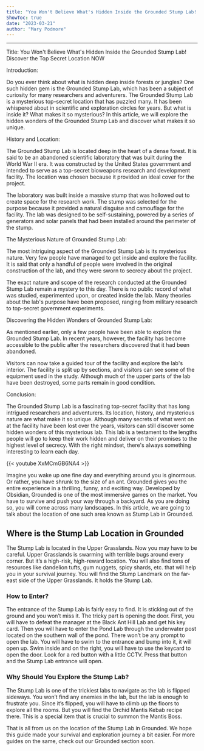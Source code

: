 ```yaml
---
title: "You Won't Believe What's Hidden Inside the Grounded Stump Lab! Discover the Top Secret Location NOW"
ShowToc: true 
date: "2023-03-21"
author: "Mary Podmore"
---
```

*****
Title: You Won't Believe What's Hidden Inside the Grounded Stump Lab! Discover the Top Secret Location NOW

Introduction:

Do you ever think about what is hidden deep inside forests or jungles? One such hidden gem is the Grounded Stump Lab, which has been a subject of curiosity for many researchers and adventurers. The Grounded Stump Lab is a mysterious top-secret location that has puzzled many. It has been whispered about in scientific and exploration circles for years. But what is inside it? What makes it so mysterious? In this article, we will explore the hidden wonders of the Grounded Stump Lab and discover what makes it so unique.

History and Location:

The Grounded Stump Lab is located deep in the heart of a dense forest. It is said to be an abandoned scientific laboratory that was built during the World War II era. It was constructed by the United States government and intended to serve as a top-secret bioweapons research and development facility. The location was chosen because it provided an ideal cover for the project.

The laboratory was built inside a massive stump that was hollowed out to create space for the research work. The stump was selected for the purpose because it provided a natural disguise and camouflage for the facility. The lab was designed to be self-sustaining, powered by a series of generators and solar panels that had been installed around the perimeter of the stump.

The Mysterious Nature of Grounded Stump Lab:

The most intriguing aspect of the Grounded Stump Lab is its mysterious nature. Very few people have managed to get inside and explore the facility. It is said that only a handful of people were involved in the original construction of the lab, and they were sworn to secrecy about the project.

The exact nature and scope of the research conducted at the Grounded Stump Lab remain a mystery to this day. There is no public record of what was studied, experimented upon, or created inside the lab. Many theories about the lab's purpose have been proposed, ranging from military research to top-secret government experiments.

Discovering the Hidden Wonders of Grounded Stump Lab:

As mentioned earlier, only a few people have been able to explore the Grounded Stump Lab. In recent years, however, the facility has become accessible to the public after the researchers discovered that it had been abandoned.

Visitors can now take a guided tour of the facility and explore the lab's interior. The facility is split up by sections, and visitors can see some of the equipment used in the study. Although much of the upper parts of the lab have been destroyed, some parts remain in good condition.

Conclusion:

The Grounded Stump Lab is a fascinating top-secret facility that has long intrigued researchers and adventurers. Its location, history, and mysterious nature are what make it so unique. Although many secrets of what went on at the facility have been lost over the years, visitors can still discover some hidden wonders of this mysterious lab. This lab is a testament to the lengths people will go to keep their work hidden and deliver on their promises to the highest level of secrecy. With the right mindset, there's always something interesting to learn each day.

{{< youtube XxMCmGB6NA4 >}} 



Imagine you wake up one fine day and everything around you is ginormous. Or rather, you have shrunk to the size of an ant. Grounded gives you the entire experience in a thrilling, funny, and exciting way. Developed by Obsidian, Grounded is one of the most immersive games on the market. You have to survive and push your way through a backyard. As you are doing so, you will come across many landscapes. In this article, we are going to talk about the location of one such area known as Stump Lab in Grounded.
 
## Where is the Stump Lab Location in Grounded
 

 
The Stump Lab is located in the Upper Grasslands. Now you may have to be careful. Upper Grasslands is swarming with terrible bugs around every corner. But it’s a high-risk, high-reward location. You will also find tons of resources like dandelion tufts, gum nuggets, spicy shards, etc. that will help you in your survival journey. You will find the Stump Landmark on the far-east side of the Upper Grasslands. It holds the Stump Lab.
 
### How to Enter?
 
The entrance of the Stump Lab is fairly easy to find. It is sticking out of the ground and you won’t miss it. The tricky part is opening the door. First, you will have to defeat the manager at the Black Ant Hill Lab and get his key card. Then you will have to enter the Pond Lab through the underwater post located on the southern wall of the pond. There won’t be any prompt to open the lab. You will have to swim to the entrance and bump into it, it will open up. Swim inside and on the right, you will have to use the keycard to open the door. Look for a red button with a little CCTV. Press that button and the Stump Lab entrance will open.
 
### Why Should You Explore the Stump Lab?
 
The Stump Lab is one of the trickiest labs to navigate as the lab is flipped sideways. You won’t find any enemies in the lab, but the lab is enough to frustrate you. Since it’s flipped, you will have to climb up the floors to explore all the rooms. But you will find the Orchid Mantis Kebab recipe there. This is a special item that is crucial to summon the Mantis Boss.
 
That is all from us on the location of the Stump Lab in Grounded. We hope this guide made your survival and exploration journey a bit easier. For more guides on the same, check out our Grounded section soon.




